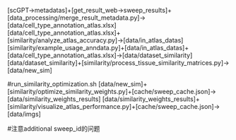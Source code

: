 \[scGPT->metadatas\]+\[get_result_web->sweep_results\]+\[data_processing/merge_result_metadata.py\]->\[data/cell_type_annotation_atlas.xlsx\]
\[data/cell_type_annotation_atlas.xlsx\]+\[similarity/analyze_atlas_accuracy.py\]->\[data/in_atlas_datas\]
\[similarity/example_usage_anndata.py\]+\[data/in_atlas_datas\]+\[data/cell_type_annotation_atlas.xlsx\]->\[data/dataset_similarity\]
\[data/dataset_similarity\]+\[similarity/process_tissue_similarity_matrices.py\]->\[data/new_sim\]

#run_similarity_optimization.sh
\[data/new_sim\]+\[similarity/optimize_similarity_weights.py\]+\[cache/sweep_cache.json\]->\[data/similarity_weights_results\]
\[data/similarity_weights_results\]+\[similarity/visualize_atlas_performance.py\]+\[cache/sweep_cache.json\]->\[data/imgs\]

#注意additional sweep_id的问题
